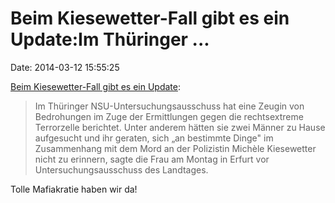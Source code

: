 Beim Kiesewetter-Fall gibt es ein Update:Im Thüringer \...
==========================================================

Date: 2014-03-12 15:55:25

[Beim Kiesewetter-Fall gibt es ein
Update](http://www.fr-online.de/neonazi-terror/scheiss-seo-immer,1477338,26519296.html):

> Im Thüringer NSU-Untersuchungsausschuss hat eine Zeugin von
> Bedrohungen im Zuge der Ermittlungen gegen die rechtsextreme
> Terrorzelle berichtet. Unter anderem hätten sie zwei Männer zu Hause
> aufgesucht und ihr geraten, sich „an bestimmte Dinge" im Zusammenhang
> mit dem Mord an der Polizistin Michèle Kiesewetter nicht zu erinnern,
> sagte die Frau am Montag in Erfurt vor Untersuchungsausschuss des
> Landtages.

Tolle Mafiakratie haben wir da!
